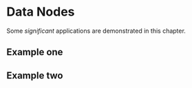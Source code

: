 # Data Nodes

Some _significant_ applications are demonstrated in this chapter.

## Example one

## Example two
